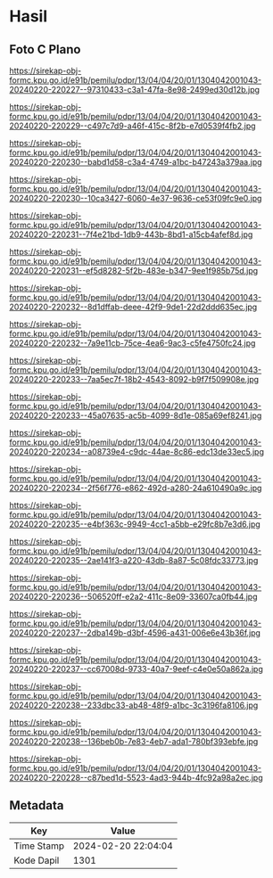 # Hasil

## Foto C Plano

https://sirekap-obj-formc.kpu.go.id/e91b/pemilu/pdpr/13/04/04/20/01/1304042001043-20240220-220227--97310433-c3a1-47fa-8e98-2499ed30d12b.jpg

https://sirekap-obj-formc.kpu.go.id/e91b/pemilu/pdpr/13/04/04/20/01/1304042001043-20240220-220229--c497c7d9-a46f-415c-8f2b-e7d0539f4fb2.jpg

https://sirekap-obj-formc.kpu.go.id/e91b/pemilu/pdpr/13/04/04/20/01/1304042001043-20240220-220230--babd1d58-c3a4-4749-a1bc-b47243a379aa.jpg

https://sirekap-obj-formc.kpu.go.id/e91b/pemilu/pdpr/13/04/04/20/01/1304042001043-20240220-220230--10ca3427-6060-4e37-9636-ce53f09fc9e0.jpg

https://sirekap-obj-formc.kpu.go.id/e91b/pemilu/pdpr/13/04/04/20/01/1304042001043-20240220-220231--7f4e21bd-1db9-443b-8bd1-a15cb4afef8d.jpg

https://sirekap-obj-formc.kpu.go.id/e91b/pemilu/pdpr/13/04/04/20/01/1304042001043-20240220-220231--ef5d8282-5f2b-483e-b347-9ee1f985b75d.jpg

https://sirekap-obj-formc.kpu.go.id/e91b/pemilu/pdpr/13/04/04/20/01/1304042001043-20240220-220232--8d1dffab-deee-42f9-9de1-22d2ddd635ec.jpg

https://sirekap-obj-formc.kpu.go.id/e91b/pemilu/pdpr/13/04/04/20/01/1304042001043-20240220-220232--7a9e11cb-75ce-4ea6-9ac3-c5fe4750fc24.jpg

https://sirekap-obj-formc.kpu.go.id/e91b/pemilu/pdpr/13/04/04/20/01/1304042001043-20240220-220233--7aa5ec7f-18b2-4543-8092-b9f7f509908e.jpg

https://sirekap-obj-formc.kpu.go.id/e91b/pemilu/pdpr/13/04/04/20/01/1304042001043-20240220-220233--45a07635-ac5b-4099-8d1e-085a69ef8241.jpg

https://sirekap-obj-formc.kpu.go.id/e91b/pemilu/pdpr/13/04/04/20/01/1304042001043-20240220-220234--a08739e4-c9dc-44ae-8c86-edc13de33ec5.jpg

https://sirekap-obj-formc.kpu.go.id/e91b/pemilu/pdpr/13/04/04/20/01/1304042001043-20240220-220234--2f56f776-e862-492d-a280-24a610490a9c.jpg

https://sirekap-obj-formc.kpu.go.id/e91b/pemilu/pdpr/13/04/04/20/01/1304042001043-20240220-220235--e4bf363c-9949-4cc1-a5bb-e29fc8b7e3d6.jpg

https://sirekap-obj-formc.kpu.go.id/e91b/pemilu/pdpr/13/04/04/20/01/1304042001043-20240220-220235--2ae141f3-a220-43db-8a87-5c08fdc33773.jpg

https://sirekap-obj-formc.kpu.go.id/e91b/pemilu/pdpr/13/04/04/20/01/1304042001043-20240220-220236--506520ff-e2a2-411c-8e09-33607ca0fb44.jpg

https://sirekap-obj-formc.kpu.go.id/e91b/pemilu/pdpr/13/04/04/20/01/1304042001043-20240220-220237--2dba149b-d3bf-4596-a431-006e6e43b36f.jpg

https://sirekap-obj-formc.kpu.go.id/e91b/pemilu/pdpr/13/04/04/20/01/1304042001043-20240220-220237--cc67008d-9733-40a7-9eef-c4e0e50a862a.jpg

https://sirekap-obj-formc.kpu.go.id/e91b/pemilu/pdpr/13/04/04/20/01/1304042001043-20240220-220238--233dbc33-ab48-48f9-a1bc-3c3196fa8106.jpg

https://sirekap-obj-formc.kpu.go.id/e91b/pemilu/pdpr/13/04/04/20/01/1304042001043-20240220-220238--136beb0b-7e83-4eb7-ada1-780bf393ebfe.jpg

https://sirekap-obj-formc.kpu.go.id/e91b/pemilu/pdpr/13/04/04/20/01/1304042001043-20240220-220228--c87bed1d-5523-4ad3-944b-4fc92a98a2ec.jpg


## Metadata

| Key        | Value               |
| ---------- | ------------------- |
| Time Stamp | 2024-02-20 22:04:04 |
| Kode Dapil | 1301                |



